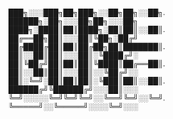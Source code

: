 



███╗░░░███╗██╗███╗░░██╗██╗░░██╗.     ██████╗░██╗░░░██╗██╗░░░██╗
████╗░████║██║████╗░██║██║░░██║.     ██╔══██╗██║░░░██║╚██╗░██╔╝
██╔████╔██║██║██╔██╗██║███████║.     ██║░░██║██║░░░██║░╚████╔╝░
██║╚██╔╝██║██║██║╚████║██╔══██║.     ██║░░██║██║░░░██║░░╚██╔╝░░
██║░╚═╝░██║██║██║░╚███║██║░░██║.     ██████╔╝╚██████╔╝░░░██║░░░
╚═╝░░░░░╚═╝╚═╝╚═╝░░╚══╝╚═╝░░╚═╝.     ╚═════╝░░╚═════╝░░░░╚═╝░░░







